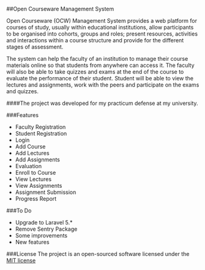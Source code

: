 ##Open Courseware Management System

Open Courseware (OCW) Management System provides a web platform for courses of study, usually within educational institutions, allow participants to be organised into cohorts, groups and roles; present resources, activities and interactions within a course structure and provide for the different stages of assessment.

The system can help the faculty of an institution to manage their course materials online so that students from anywhere can access it. The faculty will also be able to take quizzes and exams at the end of the course to evaluate the performance of their student. Student will be able to view the lectures and assignments, work with the peers and participate on the exams and quizzes.

####The project was developed for my practicum defense at my university.

###Features
- Faculty Registration
- Student Registration
- Login
- Add Course
- Add Lectures
- Add Assignments
- Evaluation
- Enroll to Course
- View Lectures
- View Assignments
- Assignment Submission
- Progress Report

###To Do
- Upgrade to Laravel 5.*
- Remove Sentry Package
- Some improvements
- New features

###License
The project is an open-sourced software licensed under the [MIT license](http://opensource.org/licenses/MIT)
